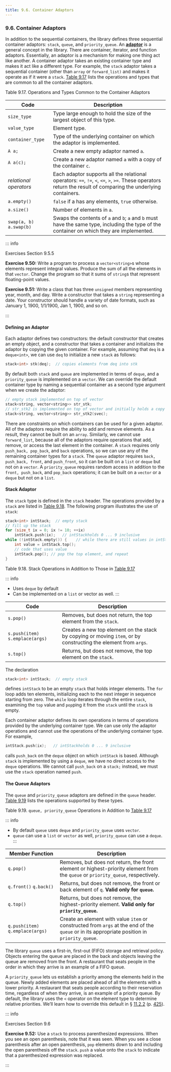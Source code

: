 ```yaml
---
title: 9.6. Container Adaptors
---
```


<h3 id="filepos2426063">9.6. Container Adaptors</h3>
<Badge type="danger" text="Advanced" />
<p>In addition to the sequential containers, the library defines three sequential container adaptors: <code>stack</code>, <code>queue</code>, and <code>priority_queue</code>. An <strong><a href="096-defined_terms.html#filepos2444892" id="filepos2426582">adaptor</a></strong> is a general <a id="filepos2426656"></a>concept in the library. There are container, iterator, and function adaptors. Essentially, an adaptor is a mechanism for making one thing act like another. A container adaptor takes an existing container type and makes it act like a different type. For example, the <code>stack</code> adaptor takes a sequential container (other than <code>array</code> or <code>forward_list)</code> and makes it operate as if it were a <code>stack</code>. <a href="094-9.6._container_adaptors.html#filepos2427490">Table 9.17</a> lists the operations and types that are common to all the container adaptors.</p>
<p><a id="filepos2427490"></a>Table 9.17. Operations and Types Common to the Container Adaptors</p>

| Code                     | Description                                                                                                                                                     |
|--------------------------|-----------------------------------------------------------------------------------------------------------------------------------------------------------------|
| `size_type`              | Type large enough to hold the size of the largest object of this type.                                                                                          |
| `value_type`             | Element type.                                                                                                                                                   |
| `container_type`         | Type of the underlying container on which the adaptor is implemented.                                                                                           |
| `A a;`                   | Create a new empty adaptor named `a`.                                                                                                                           |
| `A a(c);`                | Create a new adaptor named `a` with a copy of the container `c`.                                                                                                |
| *relational operators*   | Each adaptor supports all the relational operators: `==`, `!=`, `<`, `<=`, `>`, `>=`. These operators return the result of comparing the underlying containers. |
| `a.empty()`              | `false` if a has any elements, `true` otherwise.                                                                                                                |
| `a.size()`               | Number of elements in `a`.                                                                                                                                      |
| `swap(a, b)` `a.swap(b)` | Swaps the contents of `a` and `b`; `a` and `b` must have the same type, including the type of the container on which they are implemented.                      |

::: info
<p>Exercises Section 9.5.5</p>
<p><strong>Exercise 9.50:</strong> Write a program to process a <code>vector&lt;string&gt;</code>s whose elements represent integral values. Produce the sum of all the elements in that <code>vector</code>. Change the program so that it sums of <code>string</code>s that represent floating-point values.</p>
<p><strong>Exercise 9.51:</strong> Write a class that has three <code>unsigned</code> members representing year, month, and day. Write a constructor that takes a <code>string</code> representing a date. Your constructor should handle a variety of date formats, such as January 1, 1900, 1/1/1900, Jan 1, 1900, and so on.</p>
:::

<h4>Defining an Adaptor</h4>
<p>Each adaptor defines two constructors: the default constructor that creates an empty object, and a constructor that takes a container and initializes the adaptor by copying the given container. For example, assuming that <code>deq</code> is a <code>deque&lt;int&gt;</code>, we can use <code>deq</code> to initialize a new <code>stack</code> as follows:</p>

```c++
stack<int> stk(deq);  // copies elements from deq into stk
```

<p>By default both <code>stack</code> and <code>queue</code> are implemented in terms of <code>deque</code>, and a <code>priority_queue</code> is implemented on a <code>vector</code>. We can override the default container type by naming a sequential container as a second type argument when we create the adaptor:</p>
<p><a id="filepos2430935"></a></p>

```c++
// empty stack implemented on top of vector
stack<string, vector<string>> str_stk;
// str_stk2 is implemented on top of vector and initially holds a copy of svec
stack<string, vector<string>> str_stk2(svec);
```

<p>There are constraints on which containers can be used for a given adaptor. All of the adaptors require the ability to add and remove elements. As a result, they cannot be built on an <code>array</code>. Similarly, we cannot use <code>forward_list</code>, because all of the adaptors require operations that add, remove, or access the last element in the container. A <code>stack</code> requires only <code>push_back, pop_back</code>, and <code>back</code> operations, so we can use any of the remaining container types for a <code>stack</code>. The <code>queue</code> adaptor requires <code>back, push_back, front</code>, and <code>push_front</code>, so it can be built on a <code>list</code> or <code>deque</code> but not on a <code>vector</code>. A <code>priority_queue</code> requires random access in addition to the <code>front, push_back</code>, and <code>pop_back</code> operations; it can be built on a <code>vector</code> or a <code>deque</code> but not on a <code>list</code>.</p>
<h4>Stack Adaptor</h4>
<p>The <code>stack</code> type is defined in the <code>stack</code> header. The operations provided by a <code>stack</code> are listed in <a href="094-9.6._container_adaptors.html#filepos2435976">Table 9.18</a>. The following program illustrates the use of <code>stack</code>:</p>

```c++
stack<int> intStack;  // empty stack
// fill up the stack
for (size_t ix = 0; ix != 10; ++ix)
    intStack.push(ix);   // intStackholds 0 ... 9 inclusive
while (!intStack.empty()) {    // while there are still values in intStack
    int value = intStack.top();
    // code that uses value
    intStack.pop(); // pop the top element, and repeat
}
```

<p><a id="filepos2435976"></a>Table 9.18. Stack Operations in Addition to Those in <a href="094-9.6._container_adaptors.html#filepos2427490">Table 9.17</a></p>

::: info 
* Uses `deque` by default
* Can be implemented on a `list` or vector as well.
:::

| Code                             | Description                                                                                                     |
|----------------------------------|-----------------------------------------------------------------------------------------------------------------|
| `s.pop()`                        | Removes, but does not return, the top element from the `stack`.                                                 |
| `s.push(item)` `s.emplace(args)` | Creates a new top element on the stack by copying or moving `item`, or by constructing the element from `args`. |
| `s.top()`                        | Returns, but does not remove, the top element on the `stack`.                                                   |

<p>The declaration</p>

```c++
stack<int> intStack;  // empty stack
```

<p>defines <code>intStack</code> to be an empty <code>stack</code> that holds integer elements. The <code>for</code> loop adds ten elements, initializing each to the next integer in sequence starting from zero. The <code>while</code> loop iterates through the entire <code>stack</code>, examining the <code>top</code> value and <code>pop</code>ping it from the <code>stack</code> until the <code>stack</code> is empty.</p>
<p><a id="filepos2437640"></a>Each container adaptor defines its own operations in terms of operations provided by the underlying container type. We can use only the adaptor operations and cannot use the operations of the underlying container type. For example,</p>

```c++
intStack.push(ix);   // intStackholds 0 ... 9 inclusive
```

<p>calls <code>push_back</code> on the <code>deque</code> object on which <code>intStack</code> is based. Although <code>stack</code> is implemented by using a <code>deque</code>, we have no direct access to the <code>deque</code> operations. We cannot call <code>push_back</code> on a <code>stack;</code> instead, we must use the <code>stack</code> operation named <code>push</code>.</p>
<h4>The Queue Adaptors</h4>
<p>The <code>queue</code> and <code>priority_queue</code> adaptors are defined in the <code>queue</code> header. <a href="094-9.6._container_adaptors.html#filepos2439875">Table 9.19</a> lists the operations supported by these types.</p>
<p><a id="filepos2439875"></a>Table 9.19. <code>queue, priority_queue</code> Operations in Addition to <a href="094-9.6._container_adaptors.html#filepos2427490">Table 9.17</a></p>

::: info
* By default `queue` uses `deque` and `priority_queue` uses `vector`.
* `queue` can use a `list` or `vector` as well, `priority_queue` can use a `deque`.
:::

| Member Function                  | Description                                                                                                                                  |
|----------------------------------|----------------------------------------------------------------------------------------------------------------------------------------------|
| `q.pop()`                        | Removes, but does not return, the front element or highest-priority element from the `queue` or `priority_queue`, respectively.              |
| `q.front()`  `q.back()`          | Returns, but does not remove, the front or back element of `q`. **Valid only for `queue`.**                                                  |
| `q.top()`                        | Returns, but does not remove, the highest-priority element. **Valid only for `priority_queue`.**                                             |
| `q.push(item)` `q.emplace(args)` | Create an element with value `item` or constructed from `args` at the end of the `queue` or in its appropriate position in `priority_queue`. |


<p>The library <code>queue</code> uses a first-in, first-out (FIFO) storage and retrieval policy. Objects entering the queue are placed in the back and objects leaving the queue are removed from the front. A restaurant that seats people in the order in which they arrive is an example of a FIFO queue.</p>
<p>A <code>priority_queue</code> lets us establish a priority among the elements held in the queue. Newly added elements are placed ahead of all the elements with a lower priority. A restaurant that seats people according to their reservation time, regardless of when they arrive, is an example of a priority queue. By default, the library uses the <code>&lt;</code> operator on the element type to determine relative priorities. We’ll learn how to override this default in § <a href="108-11.2._overview_of_the_associative_containers.html#filepos2751456">11.2.2</a> (p. <a href="108-11.2._overview_of_the_associative_containers.html#filepos2751456">425</a>).</p>

::: info
<p>Exercises Section 9.6</p>
<p><strong>Exercise 9.52:</strong> Use a <code>stack</code> to process parenthesized expressions. When you see an open parenthesis, note that it was seen. When you see a close parenthesis after an open parenthesis, <code>pop</code> elements down to and including the open parenthesis off the <code>stack</code>. <code>push</code> a value onto the <code>stack</code> to indicate that a parenthesized expression was replaced.</p>
:::
